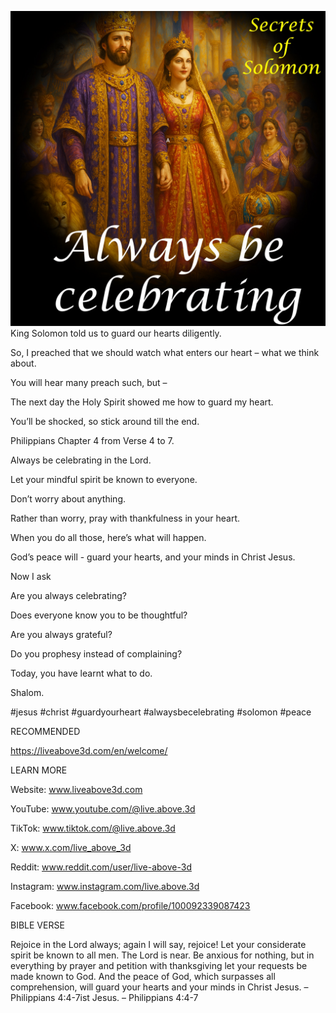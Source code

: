 ![Video cover image](../cover.jpg)
King Solomon told us to guard our hearts diligently.

So, I preached that we should watch what enters our heart – what we think about.

You will hear many preach such, but –

The next day the Holy Spirit showed me how to guard my heart.

You’ll be shocked, so stick around till the end.

Philippians Chapter 4 from Verse 4 to 7.

Always be celebrating in the Lord.

Let your mindful spirit be known to everyone. 

Don’t worry about anything.

Rather than worry, pray with thankfulness in your heart.

When you do all those, here’s what will happen.

God’s peace will - guard your hearts, and your minds in Christ Jesus.

Now I ask 

Are you always celebrating?

Does everyone know you to be thoughtful?

Are you always grateful?

Do you prophesy instead of complaining?

Today, you have learnt what to do.

Shalom.


#jesus #christ #guardyourheart #alwaysbecelebrating #solomon #peace



RECOMMENDED

https://liveabove3d.com/en/welcome/


LEARN MORE

Website: www.liveabove3d.com

YouTube: www.youtube.com/@live.above.3d

TikTok: www.tiktok.com/@live.above.3d

X: www.x.com/live_above_3d

Reddit: www.reddit.com/user/live-above-3d

Instagram: www.instagram.com/live.above.3d

Facebook: www.facebook.com/profile/100092339087423


BIBLE VERSE

Rejoice in the Lord always; again I will say, rejoice! Let your considerate spirit be known to all men. The Lord is near. Be anxious for nothing, but in everything by prayer and petition with thanksgiving let your requests be made known to God. And the peace of God, which surpasses all comprehension, will guard your hearts and your minds in Christ Jesus. – Philippians 4:4-7ist Jesus. – Philippians 4:4-7